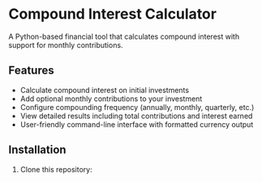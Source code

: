 # Compound Interest Calculator

A Python-based financial tool that calculates compound interest with support for monthly contributions.

## Features

- Calculate compound interest on initial investments
- Add optional monthly contributions to your investment
- Configure compounding frequency (annually, monthly, quarterly, etc.)
- View detailed results including total contributions and interest earned
- User-friendly command-line interface with formatted currency output

## Installation

1. Clone this repository:
